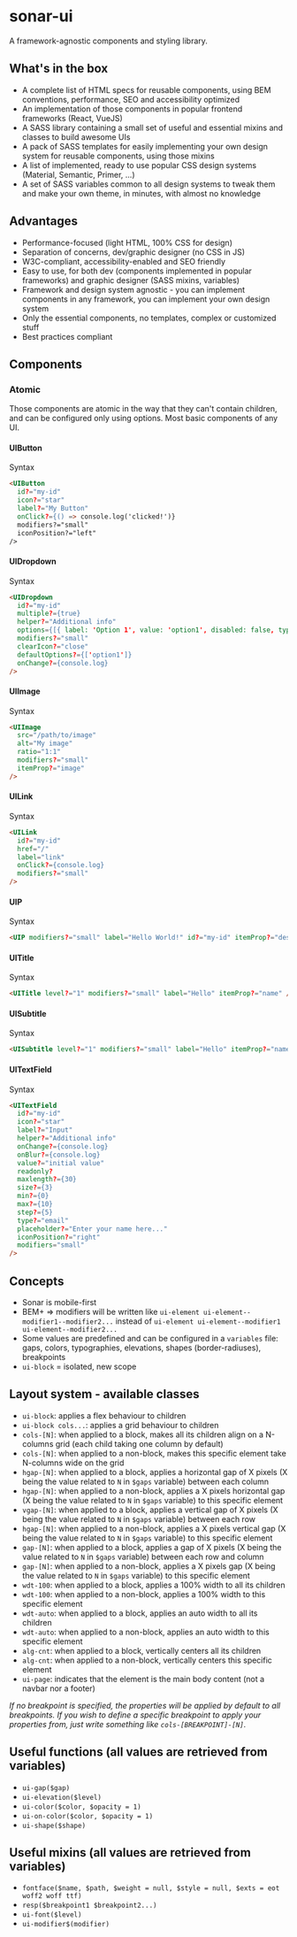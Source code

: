 # sonar-ui

A framework-agnostic components and styling library.


## What's in the box
- A complete list of HTML specs for reusable components, using BEM conventions, performance, SEO and accessibility optimized
- An implementation of those components in popular frontend frameworks (React, VueJS)
- A SASS library containing a small set of useful and essential mixins and classes to build awesome UIs
- A pack of SASS templates for easily implementing your own design system for reusable components, using those mixins
- A list of implemented, ready to use popular CSS design systems (Material, Semantic, Primer, ...)
- A set of SASS variables common to all design systems to tweak them and make your own theme, in minutes, with almost no knowledge


## Advantages
- Performance-focused (light HTML, 100% CSS for design)
- Separation of concerns, dev/graphic designer (no CSS in JS)
- W3C-compliant, accessibility-enabled and SEO friendly
- Easy to use, for both dev (components implemented in popular frameworks) and graphic designer (SASS mixins, variables)
- Framework and design system agnostic - you can implement components in any framework, you can implement your own design system
- Only the essential components, no templates, complex or customized stuff
- Best practices compliant


## Components

### Atomic

Those components are atomic in the way that they can't contain children, and can be configured only using options. Most basic components of any UI.

#### UIButton

Syntax
```html
<UIButton
  id?="my-id"
  icon?="star"
  label?="My Button"
  onClick?={() => console.log('clicked!')}
  modifiers?="small"
  iconPosition?="left"
/>
```

#### UIDropdown

Syntax
```html
<UIDropdown
  id?="my-id"
  multiple?={true}
  helper?="Additional info"
  options={[{ label: 'Option 1', value: 'option1', disabled: false, type: 'option' }]}
  modifiers?="small"
  clearIcon?="close"
  defaultOptions?={['option1']}
  onChange?={console.log}
/>
```

#### UIImage

Syntax
```html
<UIImage
  src="/path/to/image"
  alt="My image"
  ratio="1:1"
  modifiers?="small"
  itemProp?="image"
/>
```

#### UILink

Syntax
```html
<UILink
  id?="my-id"
  href="/"
  label="link"
  onClick?={console.log}
  modifiers?="small"
/>
```

#### UIP

Syntax
```html
<UIP modifiers?="small" label="Hello World!" id?="my-id" itemProp?="description" />
```

#### UITitle

Syntax
```html
<UITitle level?="1" modifiers?="small" label="Hello" itemProp?="name" />
```

#### UISubtitle

Syntax
```html
<UISubtitle level?="1" modifiers?="small" label="Hello" itemProp?="name" />
```

#### UITextField

Syntax
```html
<UITextField
  id?="my-id"
  icon?="star"
  label?="Input"
  helper?="Additional info"
  onChange?={console.log}
  onBlur?={console.log}
  value?="initial value"
  readonly?
  maxlength?={30}
  size?={3}
  min?={0}
  max?={10}
  step?={5}
  type?="email"
  placeholder?="Enter your name here..."
  iconPosition?="right"
  modifiers="small"
/>
```

## Concepts

- Sonar is mobile-first
- BEM+ => modifiers will be written like `ui-element ui-element--modifier1--modifier2...` instead of  `ui-element ui-element--modifier1 ui-element--modifier2...`
- Some values are predefined and can be configured in a `variables` file: gaps, colors, typographies, elevations, shapes (border-radiuses), breakpoints
- `ui-block` = isolated, new scope


## Layout system - available classes

- `ui-block`: applies a flex behaviour to children
- `ui-block cols...`: applies a grid behaviour to children
- `cols-[N]`: when applied to a block, makes all its children align on a N-columns grid (each child taking one column by default)
- `cols-[N]`: when applied to a non-block, makes this specific element take N-columns wide on the grid
- `hgap-[N]`: when applied to a block, applies a horizontal gap of X pixels (X being the value related to `N` in `$gaps` variable) between each column
- `hgap-[N]`: when applied to a non-block, applies a X pixels horizontal gap (X being the value related to `N` in `$gaps` variable) to this specific element
- `vgap-[N]`: when applied to a block, applies a vertical gap of X pixels (X being the value related to `N` in `$gaps` variable) between each row
- `hgap-[N]`: when applied to a non-block, applies a X pixels vertical gap (X being the value related to `N` in `$gaps` variable) to this specific element
- `gap-[N]`: when applied to a block, applies a gap of X pixels (X being the value related to `N` in `$gaps` variable) between each row and column
- `gap-[N]`: when applied to a non-block, applies a X pixels gap (X being the value related to `N` in `$gaps` variable) to this specific element
- `wdt-100`: when applied to a block, applies a 100% width to all its children
- `wdt-100`: when applied to a non-block, applies a 100% width to this specific element
- `wdt-auto`: when applied to a block, applies an auto width to all its children
- `wdt-auto`: when applied to a non-block, applies an auto width to this specific element
- `alg-cnt`: when applied to a block, vertically centers all its children
- `alg-cnt`: when applied to a non-block, vertically centers this specific element
- `ui-page`: indicates that the element is the main body content (not a navbar nor a footer)

*If no breakpoint is specified, the properties will be applied by default to all breakpoints. If you wish to define a specific breakpoint to apply your properties from, just write something like `cols-[BREAKPOINT]-[N]`.*


## Useful functions (all values are retrieved from variables)

- `ui-gap($gap)`
- `ui-elevation($level)`
- `ui-color($color, $opacity = 1)`
- `ui-on-color($color, $opacity = 1)`
- `ui-shape($shape)`


## Useful mixins (all values are retrieved from variables)

- `fontface($name, $path, $weight = null, $style = null, $exts = eot woff2 woff ttf)`
- `resp($breakpoint1 $breakpoint2...)`
- `ui-font($level)`
- `ui-modifier$(modifier)`

